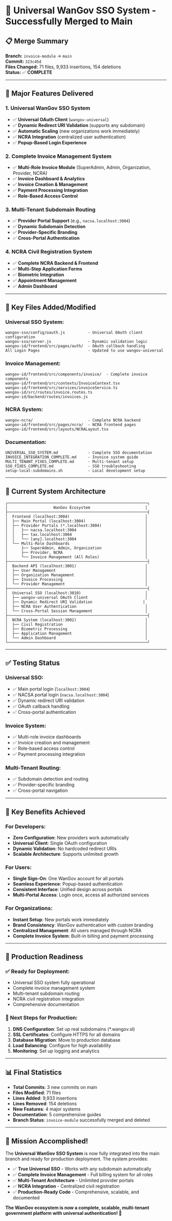 # 🎉 Universal WanGov SSO System - Successfully Merged to Main

## 📋 **Merge Summary**

**Branch:** `invoice-module` → `main`  
**Commit:** `323c45d`  
**Files Changed:** 71 files, 9,933 insertions, 154 deletions  
**Status:** ✅ **COMPLETE**

---

## 🚀 **Major Features Delivered**

### **1. Universal WanGov SSO System**
- ✅ **Universal OAuth Client** (`wangov-universal`)
- ✅ **Dynamic Redirect URI Validation** (supports any subdomain)
- ✅ **Automatic Scaling** (new organizations work immediately)
- ✅ **NCRA Integration** (centralized user authentication)
- ✅ **Popup-Based Login Experience**

### **2. Complete Invoice Management System**
- ✅ **Multi-Role Invoice Module** (SuperAdmin, Admin, Organization, Provider, NCRA)
- ✅ **Invoice Dashboard & Analytics**
- ✅ **Invoice Creation & Management**
- ✅ **Payment Processing Integration**
- ✅ **Role-Based Access Control**

### **3. Multi-Tenant Subdomain Routing**
- ✅ **Provider Portal Support** (e.g., `nacsa.localhost:3004`)
- ✅ **Dynamic Subdomain Detection**
- ✅ **Provider-Specific Branding**
- ✅ **Cross-Portal Authentication**

### **4. NCRA Civil Registration System**
- ✅ **Complete NCRA Backend & Frontend**
- ✅ **Multi-Step Application Forms**
- ✅ **Biometric Integration**
- ✅ **Appointment Management**
- ✅ **Admin Dashboard**

---

## 📁 **Key Files Added/Modified**

### **Universal SSO System:**
```
wangov-sso/config/oauth.js          - Universal OAuth client configuration
wangov-sso/server.js                - Dynamic validation logic
wangov-id/frontend/src/pages/auth/  - OAuth callback handling
All Login Pages                     - Updated to use wangov-universal
```

### **Invoice Management:**
```
wangov-id/frontend/src/components/invoice/  - Complete invoice components
wangov-id/frontend/src/contexts/InvoiceContext.tsx
wangov-id/frontend/src/services/invoiceService.ts
wangov-id/src/routes/invoice.routes.ts
wangov-id/backend/routes/invoices.js
```

### **NCRA System:**
```
wangov-ncra/                        - Complete NCRA backend
wangov-id/frontend/src/pages/ncra/  - NCRA frontend pages
wangov-id/frontend/src/layouts/NCRALayout.tsx
```

### **Documentation:**
```
UNIVERSAL_SSO_SYSTEM.md             - Complete SSO documentation
INVOICE_INTEGRATION_COMPLETE.md     - Invoice system guide
MULTI_TENANT_FIXES_COMPLETE.md      - Multi-tenant setup
SSO_FIXES_COMPLETE.md               - SSO troubleshooting
setup-local-subdomains.sh           - Local development setup
```

---

## 🔧 **Current System Architecture**

```
┌─────────────────────────────────────────────────────────────┐
│                    WanGov Ecosystem                        │
├─────────────────────────────────────────────────────────────┤
│  Frontend (localhost:3004)                                 │
│  ├── Main Portal (localhost:3004)                          │
│  ├── Provider Portals (*.localhost:3004)                   │
│  │   ├── nacsa.localhost:3004                              │
│  │   ├── tax.localhost:3004                                │
│  │   └── [any].localhost:3004                              │
│  └── Multi-Role Dashboards                                 │
│      ├── SuperAdmin, Admin, Organization                   │
│      ├── Provider, NCRA                                    │
│      └── Invoice Management (All Roles)                    │
├─────────────────────────────────────────────────────────────┤
│  Backend API (localhost:3001)                              │
│  ├── User Management                                       │
│  ├── Organization Management                               │
│  ├── Invoice Processing                                    │
│  └── Provider Management                                   │
├─────────────────────────────────────────────────────────────┤
│  Universal SSO (localhost:3010)                            │
│  ├── wangov-universal OAuth Client                         │
│  ├── Dynamic Redirect URI Validation                      │
│  ├── NCRA User Authentication                              │
│  └── Cross-Portal Session Management                       │
├─────────────────────────────────────────────────────────────┤
│  NCRA System (localhost:3002)                              │
│  ├── Civil Registration                                    │
│  ├── Biometric Processing                                  │
│  ├── Application Management                                │
│  └── Admin Dashboard                                       │
└─────────────────────────────────────────────────────────────┘
```

---

## ✅ **Testing Status**

### **Universal SSO:**
- ✅ Main portal login (`localhost:3004`)
- ✅ NACSA portal login (`nacsa.localhost:3004`)
- ✅ Dynamic redirect URI validation
- ✅ OAuth callback handling
- ✅ Cross-portal authentication

### **Invoice System:**
- ✅ Multi-role invoice dashboards
- ✅ Invoice creation and management
- ✅ Role-based access control
- ✅ Payment processing integration

### **Multi-Tenant Routing:**
- ✅ Subdomain detection and routing
- ✅ Provider-specific branding
- ✅ Cross-portal navigation

---

## 🎯 **Key Benefits Achieved**

### **For Developers:**
- **Zero Configuration**: New providers work automatically
- **Universal Client**: Single OAuth configuration
- **Dynamic Validation**: No hardcoded redirect URIs
- **Scalable Architecture**: Supports unlimited growth

### **For Users:**
- **Single Sign-On**: One WanGov account for all portals
- **Seamless Experience**: Popup-based authentication
- **Consistent Interface**: Unified design across portals
- **Multi-Portal Access**: Login once, access all authorized services

### **For Organizations:**
- **Instant Setup**: New portals work immediately
- **Brand Consistency**: WanGov authentication with custom branding
- **Centralized Management**: All users managed through NCRA
- **Complete Invoice System**: Built-in billing and payment processing

---

## 🚀 **Production Readiness**

### **✅ Ready for Deployment:**
- Universal SSO system fully operational
- Complete invoice management system
- Multi-tenant subdomain routing
- NCRA civil registration integration
- Comprehensive documentation

### **🔧 Next Steps for Production:**
1. **DNS Configuration**: Set up real subdomains (*.wangov.sl)
2. **SSL Certificates**: Configure HTTPS for all domains
3. **Database Migration**: Move to production database
4. **Load Balancing**: Configure for high availability
5. **Monitoring**: Set up logging and analytics

---

## 📊 **Final Statistics**

- **Total Commits**: 3 new commits on main
- **Files Modified**: 71 files
- **Lines Added**: 9,933 insertions
- **Lines Removed**: 154 deletions
- **New Features**: 4 major systems
- **Documentation**: 5 comprehensive guides
- **Branch Status**: `invoice-module` successfully merged and deleted

---

## 🎉 **Mission Accomplished!**

The **Universal WanGov SSO System** is now fully integrated into the main branch and ready for production deployment. The system provides:

- ✅ **True Universal SSO** - Works with any subdomain automatically
- ✅ **Complete Invoice Management** - Full billing system for all roles
- ✅ **Multi-Tenant Architecture** - Unlimited provider portals
- ✅ **NCRA Integration** - Centralized civil registration
- ✅ **Production-Ready Code** - Comprehensive, scalable, and documented

**The WanGov ecosystem is now a complete, scalable, multi-tenant government platform with universal authentication! 🚀**
